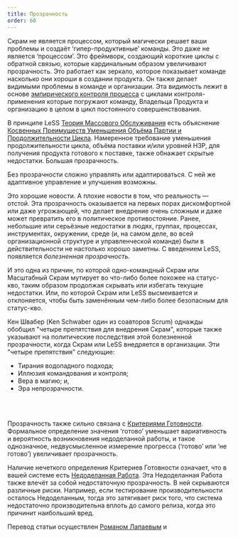 ```yaml
---
title: Прозрачность
order: 60
---
```


Скрам не является процессом, который магически решает ваши проблемы и создаёт ‘гипер-продуктивные’ команды. Это даже не является ‘процессом’. Это фреймворк, создающий короткие циклы с обратной связью, которые кардинальным образом увеличивают прозрачность. Это работает как зеркало, которое показывает команде насколько они хороши в создании продукта. Он также делает видимыми проблемы в команде и организации. Эта видимость лежит в основе [эмпирического контроля процесса](./empirical-process-control.html) с циклами контроля-применения которые погружают команду, Владельца Продукта и организацию в целом в цикл постоянного совершенствования.

В принципе LeSS [Теория Массового Обслуживания](./queueing_theory.html) есть объяснение [Косвенных Преимуществ Уменьшения Объёма Партии и Продолжительности Цикла](./queueing_theory.html#IndirectBenefitsofReducingBatchSizeandCycleTime). Намеренное требование уменьшения продолжительности цикла, объёма поставки и/или уровней НЗР, для получения продукта готового к поставке, также  обнажает скрытые недостатки. Большая прозрачность.

Без прозрачности сложно управлять или адаптироваться. С ней же адаптивное управление и улучшения возможны.

Это хорошие новости. А плохие новости в том, что реальность — отстой. Эта прозрачность оказывается на первых порах дискомфортной или даже угрожающей, что делает внедрение очень сложным и даже может превратить его в политическое противостояние. Ранее, небольшие или серьёзные недостатки в людях, группах, процессах, инструментах, окружении, среде (и, на самом деле, во всей организационной структуре и управленческой команде) были в действительности не настолько хорошо заметны. С введением LeSS, появляется *болезненная прозрачность.*

И это одна из причин, по которой одно-командный Скрам или Масштабный Скрам мутирует во что-либо более похожее на статус-кво, таким образом продолжая скрывать или избегать текущие недостатки. Или, по которой Скрам или LeSS высмеивается и отклоняется, чтобы быть заменённым чем-либо более безопасным для статус-кво.

Кен Швабер (Ken Schwaber один из соавторов Scrum) однажды обобщил "четыре препятствия для внедрения Скрам", которые также указывают на политические последствия этой болезненной прозрачности, когда Скрам или LeSS внедряется в организации. Эти "четыре препятствия" следующие:

* Тирания водопадного подхода;
* Иллюзия командования и контроля;
* Вера в магию; и,
* Эра непрозрачности.
<br>
<br>

Прозрачность также сильно связана с [Критериями Готовности](../framework/definition-of-done.html). Формальное определение значения ‘готово’ уменьшает вариативность и вероятность возникновения недоделанной работы, и такое однозначное, недвусмысленное измерение прогресса (‘готово’ или ‘не готово’) увеличивает прозрачность.

Наличие нечеткого определения Критериев Готовности означает, что в вашей системе есть [Недоделанная Работа](../framework/definition-of-done.html). Эта Недоделанная Работа также влечёт за собой недостаточную прозрачность. В ней скрываются различные риски. Например, если тестирование производительности осталось Недоделанным, тогда это затягивает риск того, что система недостаточно производительна вплоть до самого релиза, когда это причинит наибольший вред.

Перевод статьи осуществлен [Романом Лапаевым](https://www.linkedin.com/in/romanlapaev) и





